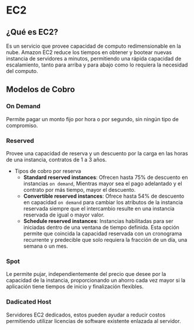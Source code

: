# EC2

## ¿Qué es EC2?

Es un servicio que provee capacidad de computo redimensionable en la nube.
Amazon EC2 reduce los tiempos en obtener y bootear nuevas instancia de servidores a minutos, permitiendo una rápida capacidad de escalamiento, tanto para arriba y para abajo como lo requiera la necesidad del computo.

## Modelos de Cobro

### On Demand
Permite pagar un monto fijo por hora o por segundo, sin ningún tipo de compromiso.

### Reserved 
Provee una capacidad de reserva y un descuento por la carga en las horas de una instancia, contratos de 1 a 3 años.

- Tipos de cobro por reserva
  - **Standard reserved instances**: Ofrecen hasta 75% de descuento en instancias `on demand`, Mientras mayor sea el pago adelantado y el contrato por más tiempo, mayor el descuento.
  - **Convertible reserved instances**: Ofrece hasta 54% de descuento en capacidad `on demand` para cambiar los atributos de la instancia reservada siempre que el intercambio resulte en una instancia reservada de igual o mayor valor. 
  - **Schedule reserved instances**: Instancias habilitadas para ser iniciadas dentro de una ventana de tiempo definida. Esta opción permite que coincida la capacidad reservada con un cronograma recurrente y predecible que solo requiera la fracción de un día, una semana o un mes.  

### Spot 
Le permite pujar, independientemente del precio que desee por la capacidad de la instancia, proporcionando un ahorro cada vez mayor si la aplicación tiene tiempos de inicio y finalización flexibles. 

### Dadicated Host
Servidores EC2 dedicados, estos pueden ayudar a reducir costos permitiendo utilizar licencias de software existente enlazada al servidor.

